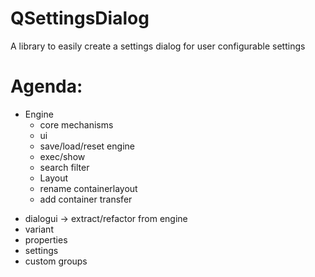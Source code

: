 # QSettingsDialog
A library to easily create a settings dialog for user configurable settings

# Agenda:
+ Engine
  + core mechanisms
  + ui
  + save/load/reset engine
  + exec/show
  + search filter
  + Layout
  - rename containerlayout
  - add container transfer
- dialogui -> extract/refactor from engine
- variant
- properties
- settings
- custom groups
